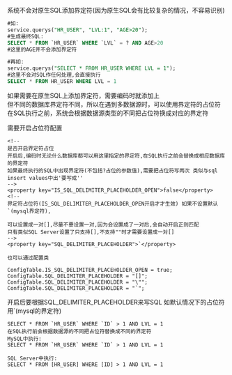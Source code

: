 
系统不会对原生SQL添加界定符(因为原生SQL会有比较复杂的情况，不容易识别)  
```sql
#如:
service.querys("HR_USER", "LVL:1", "AGE>20");
#生成最终SQL:
SELECT * FROM `HR_USER` WHERE `LVL` = ? AND AGE>20
#这里的AGE并不会添加界定符

#再如:
service.querys("SELECT * FROM HR_USER WHERE LVL = 1");
#这里不会对SQL作任何处理,会直接执行
SELECT * FROM HR_USER WHERE LVL = 1
```
如果需要在原生SQL上添加界定符，需要编码时就添加上    
但不同的数据库界定符不同，所以在遇到多数据源时，可以使用界定符的占位符  
在SQL执行之前，系统会根据数据源类型的不同把占位符换成对应的界定符

需要开启占位符配置
```
<!--
是否开启界定符占位
开启后,编码时无论什么数据库都可以用这里指定的界定符,在SQL执行之前会替换成相应数据库的界定符
如果最终执行的SQL中出现界定符(不包括?占位的参数值),需要把占位符写两次 类似与sql insert values中出'要写成''
-->
<property key="IS_SQL_DELIMITER_PLACEHOLDER_OPEN">false</property>
<!--
界定符占位符(IS_SQL_DELIMITER_PLACEHOLDER_OPEN开启才才生效) 如果不设置默认`(mysql界定符),

可以设置成一对[],尽量不要设置一对,因为会设置成了一对后,会自动开启正则匹配
只有类似SQL Server设置了只支持[],不支持""时才需要设置成一对[]
-->
<property key="SQL_DELIMITER_PLACEHOLDER">`</property>

也可以通过配置类

ConfigTable.IS_SQL_DELIMITER_PLACEHOLDER_OPEN = true;
ConfigTable.SQL_DELIMITER_PLACEHOLDER = "[]";
ConfigTable.SQL_DELIMITER_PLACEHOLDER = "\"";
ConfigTable.SQL_DELIMITER_PLACEHOLDER = "`";
```


开启后要根据SQL_DELIMITER_PLACEHOLDER来写SQL 如默认情况下的占位符用`(mysql的界定符)
```
SELECT * FROM `HR_USER` WHERE `ID` > 1 AND LVL = 1
在SQL执行前会根据数据源的不同把占位符替换成不同的界定符
MySQL中执行:
SELECT * FROM `HR_USER` WHERE `ID` > 1 AND LVL = 1

SQL Server中执行:
SELECT * FROM [HR_USER] WHERE [ID] > 1 AND LVL = 1
```
